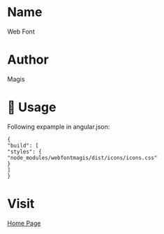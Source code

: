 # Name

Web Font

# Author

Magis

# 📖 Usage

Following expample in angular.json:

```
{
"build": [
"styles": {
"node_modules/webfontmagis/dist/icons/icons.css"
}
]
}
```

# Visit

[Home Page](dist/icons/index.html)
